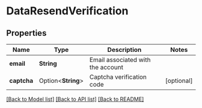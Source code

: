 # DataResendVerification

## Properties

Name | Type | Description | Notes
------------ | ------------- | ------------- | -------------
**email** | **String** | Email associated with the account | 
**captcha** | Option<**String**> | Captcha verification code | [optional]

[[Back to Model list]](../README.md#documentation-for-models) [[Back to API list]](../README.md#documentation-for-api-endpoints) [[Back to README]](../README.md)


